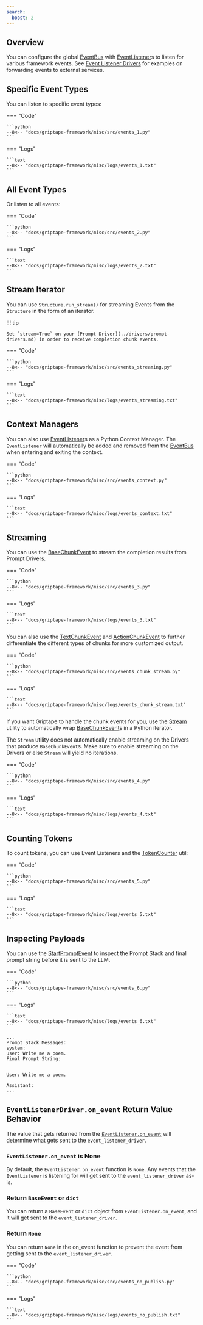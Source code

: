 ```yaml
---
search:
  boost: 2
---
```


## Overview

You can configure the global [EventBus](../../reference/griptape/events/event_bus.md) with [EventListener](../../reference/griptape/events/event_listener.md)s to listen for various framework events.
See [Event Listener Drivers](../drivers/event-listener-drivers.md) for examples on forwarding events to external services.

## Specific Event Types

You can listen to specific event types:

=== "Code"

    ```python
    --8<-- "docs/griptape-framework/misc/src/events_1.py"
    ```

=== "Logs"

    ```text
    --8<-- "docs/griptape-framework/misc/logs/events_1.txt"
    ```

## All Event Types

Or listen to all events:

=== "Code"

    ```python
    --8<-- "docs/griptape-framework/misc/src/events_2.py"
    ```

=== "Logs"

    ```text
    --8<-- "docs/griptape-framework/misc/logs/events_2.txt"
    ```

## Stream Iterator

You can use `Structure.run_stream()` for streaming Events from the `Structure` in the form of an iterator.

!!! tip

    Set `stream=True` on your [Prompt Driver](../drivers/prompt-drivers.md) in order to receive completion chunk events.

=== "Code"

    ```python
    --8<-- "docs/griptape-framework/misc/src/events_streaming.py"
    ```

=== "Logs"

    ```text
    --8<-- "docs/griptape-framework/misc/logs/events_streaming.txt"
    ```

## Context Managers

You can also use [EventListener](../../reference/griptape/events/event_listener.md)s as a Python Context Manager.
The `EventListener` will automatically be added and removed from the [EventBus](../../reference/griptape/events/event_bus.md) when entering and exiting the context.

=== "Code"

    ```python
    --8<-- "docs/griptape-framework/misc/src/events_context.py"
    ```

=== "Logs"

    ```text
    --8<-- "docs/griptape-framework/misc/logs/events_context.txt"
    ```

## Streaming

You can use the [BaseChunkEvent](../../reference/griptape/events/base_chunk_event.md) to stream the completion results from Prompt Drivers.

=== "Code"

    ```python
    --8<-- "docs/griptape-framework/misc/src/events_3.py"
    ```

=== "Logs"

    ```text
    --8<-- "docs/griptape-framework/misc/logs/events_3.txt"
    ```

You can also use the [TextChunkEvent](../../reference/griptape/events/text_chunk_event.md) and [ActionChunkEvent](../../reference/griptape/events/action_chunk_event.md) to further differentiate the different types of chunks for more customized output.

=== "Code"

    ```python
    --8<-- "docs/griptape-framework/misc/src/events_chunk_stream.py"
    ```

=== "Logs"

    ```text
    --8<-- "docs/griptape-framework/misc/logs/events_chunk_stream.txt"
    ```

If you want Griptape to handle the chunk events for you, use the [Stream](../../reference/griptape/utils/stream.md) utility to automatically wrap
[BaseChunkEvent](../../reference/griptape/events/base_chunk_event.md)s in a Python iterator.

The `Stream` utility does not automatically enable streaming on the Drivers that produce `BaseChunkEvent`s.
Make sure to enable streaming on the Drivers or else `Stream` will yield no iterations.

=== "Code"

    ```python
    --8<-- "docs/griptape-framework/misc/src/events_4.py"
    ```

=== "Logs"

    ```text
    --8<-- "docs/griptape-framework/misc/logs/events_4.txt"
    ```

## Counting Tokens

To count tokens, you can use Event Listeners and the [TokenCounter](../../reference/griptape/utils/token_counter.md) util:

=== "Code"

    ```python
    --8<-- "docs/griptape-framework/misc/src/events_5.py"
    ```

=== "Logs"

    ```text
    --8<-- "docs/griptape-framework/misc/logs/events_5.txt"
    ```

## Inspecting Payloads

You can use the [StartPromptEvent](../../reference/griptape/events/start_prompt_event.md) to inspect the Prompt Stack and final prompt string before it is sent to the LLM.

=== "Code"

    ```python
    --8<-- "docs/griptape-framework/misc/src/events_6.py"
    ```

=== "Logs"

    ```text
    --8<-- "docs/griptape-framework/misc/logs/events_6.txt"
    ```

```
...
Prompt Stack Messages:
system:
user: Write me a poem.
Final Prompt String:


User: Write me a poem.

Assistant:
...
```

## `EventListenerDriver.on_event` Return Value Behavior

The value that gets returned from the [`EventListener.on_event`](../../reference/griptape/events/event_listener.md#griptape.events.event_listener.EventListener.on_event) will determine what gets sent to the `event_listener_driver`.

### `EventListener.on_event` is None

By default, the `EventListener.on_event` function is `None`. Any events that the `EventListener` is listening for will get sent to the `event_listener_driver` as-is.

### Return `BaseEvent` or `dict`

You can return a `BaseEvent` or `dict` object from `EventListener.on_event`, and it will get sent to the `event_listener_driver`.

### Return `None`

You can return `None` in the on_event function to prevent the event from getting sent to the `event_listener_driver`.

=== "Code"

    ```python
    --8<-- "docs/griptape-framework/misc/src/events_no_publish.py"
    ```

=== "Logs"

    ```text
    --8<-- "docs/griptape-framework/misc/logs/events_no_publish.txt"
    ```
